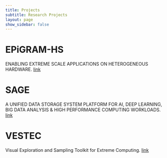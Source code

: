 ```yaml
---
title: Projects
subtitle: Research Projects
layout: page
show_sidebar: false
---
```


# EPiGRAM-HS
ENABLING EXTREME SCALE APPLICATIONS ON HETEROGENEOUS HARDWARE. [link](https://epigram-hs.eu)

# SAGE
A UNIFIED DATA STORAGE SYSTEM PLATFORM FOR AI, DEEP LEARNING, BIG DATA ANALYSIS & HIGH PERFORMANCE COMPUTING WORKLOADS. [link](https://sagestorage.eu)

# VESTEC
Visual Exploration and Sampling Toolkit for Extreme Computing. [link](https://vestec-project.eu/)
